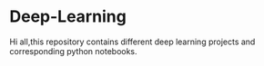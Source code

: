 # Deep-Learning
Hi all,this repository contains different deep learning projects and corresponding python notebooks.
